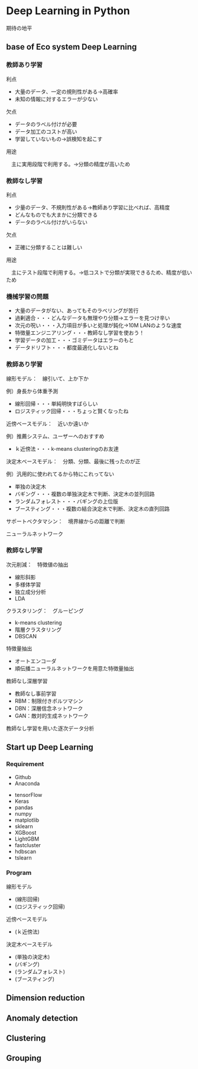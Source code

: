 ﻿Deep Learning in Python
===

期待の地平

## base of Eco system Deep Learning

### 教師あり学習

利点

* 大量のデータ、一定の規則性がある→高確率
* 未知の情報に対するエラーが少ない

欠点

* データのラベル付けが必要
* データ加工のコストが高い
* 学習していないもの→誤検知を起こす

用途

　主に実用段階で利用する。→分類の精度が高いため　

### 教師なし学習

利点
* 少量のデータ、不規則性がある→教師あり学習に比べれば、高精度
* どんなものでも大まかに分類できる
* データのラベル付けがいらない

欠点
* 正確に分類することは難しい

用途

　主にテスト段階で利用する。→低コストで分類が実現できるため、精度が低いため

### 機械学習の問題

* 大量のデータがない、あってもそのラベリングが苦行
* 過剰適合・・・どんなデータも無理やり分類→エラーを見つけ辛い
* 次元の呪い・・・入力項目が多いと処理が鈍化→10M LANのような速度
* 特徴量エンジニアリング・・・教師なし学習を使おう！
* 学習データの加工・・・ゴミデータはエラーのもと
* データドリフト・・・都度最適化しないとね

### 教師あり学習

線形モデル：　線引いて、上か下か

例）身長から体重予測

* 線形回帰・・・単純明快すばらしい
* ロジスティック回帰・・・ちょっと賢くなったね

近傍ベースモデル：　近いか遠いか

例）推薦システム、ユーザーへのおすすめ

* ｋ近傍法・・・k-means clusteringのお友達

決定木ベースモデル：　分類、分類、最後に残ったのが正

例）汎用的に使われてるから特にこれってない

* 単独の決定木
* バギング・・・複数の単独決定木で判断、決定木の並列回路
* ランダムフォレスト・・・バギングの上位版
* ブースティング・・・複数の結合決定木で判断、決定木の直列回路

サポートベクタマシン：　境界線からの距離で判断

ニューラルネットワーク

### 教師なし学習

次元削減：　特徴値の抽出

* 線形斜影
* 多様体学習
* 独立成分分析
* LDA

クラスタリング：　グルーピング

* k-means clustering
* 階層クラスタリング
* DBSCAN

特徴量抽出

* オートエンコーダ
* 順伝播ニューラルネットワークを用意た特徴量抽出

教師なし深層学習

* 教師なし事前学習
* RBM：制限付きボルツマシン
* DBN：深層信念ネットワーク
* GAN：敵対的生成ネットワーク

教師なし学習を用いた逐次データ分析


## Start up Deep Learning

### Requirement

<PC>

* Github
* Anaconda

<Python Labrary>

* tensorFlow
* Keras
* pandas
* numpy
* matplotlib
* sklearn
* XGBoost
* LightGBM
* fastcluster
* hdbscan
* tslearn

### Program

線形モデル

* (線形回帰)
* (ロジスティック回帰)

近傍ベースモデル

* (ｋ近傍法)

決定木ベースモデル

* (単独の決定木)
* (バギング)
* (ランダムフォレスト)
* (ブースティング)


## Dimension reduction


## Anomaly detection


## Clustering


## Grouping



